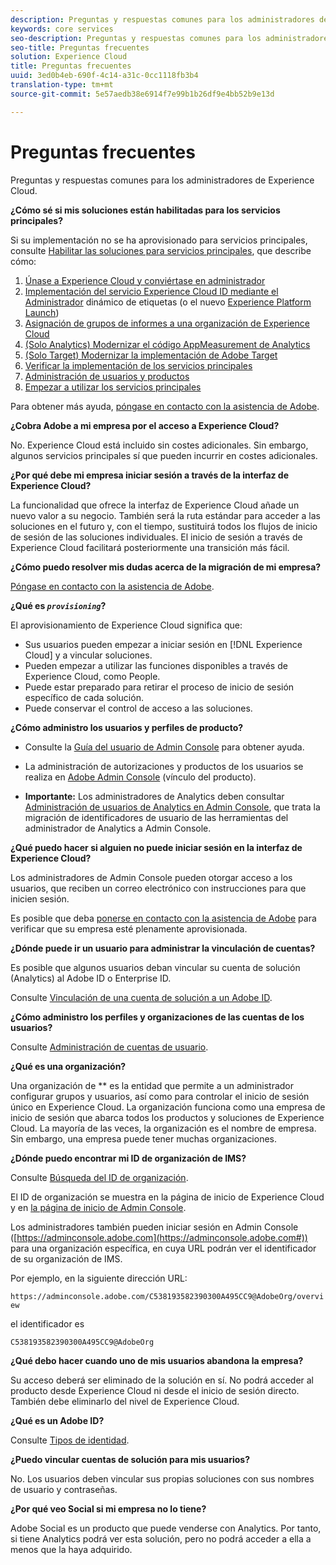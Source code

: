 ```yaml
---
description: Preguntas y respuestas comunes para los administradores de Experience Cloud.
keywords: core services
seo-description: Preguntas y respuestas comunes para los administradores de Experience Cloud.
seo-title: Preguntas frecuentes
solution: Experience Cloud
title: Preguntas frecuentes
uuid: 3ed0b4eb-690f-4c14-a31c-0cc1118fb3b4
translation-type: tm+mt
source-git-commit: 5e57aedb38e6914f7e99b1b26df9e4bb52b9e13d

---
```



# Preguntas frecuentes

Preguntas y respuestas comunes para los administradores de Experience Cloud.

**¿Cómo sé si mis soluciones están habilitadas para los servicios principales?**

Si su implementación no se ha aprovisionado para servicios principales, consulte [Habilitar las soluciones para servicios principales](../core-services/core-services.md#concept_07ED1D5C64234E77976E6D572E78FB9C), que describe cómo:


1. [Únase a Experience Cloud y conviértase en administrador](../core-services/core-services.md#section_2423F0BD3DF642658103310EE5EA6154)
1. [Implementación del servicio Experience Cloud ID mediante el Administrador](../core-services/core-services.md#section_3C9F6DF37C654D939625BB4D485E4354) dinámico de etiquetas (o el nuevo [Experience Platform Launch](https://docs.adobe.com/content/help/en/launch/using/intro/get-started/quick-start.html))
1. [Asignación de grupos de informes a una organización de Experience Cloud](../core-services/core-services.md#concept_apg_zq2_rw)
1. [(Solo Analytics) Modernizar el código AppMeasurement de Analytics](../core-services/core-services.md#section_1798D9D0F05C47E29816AC4EEB9A0913)
1. [(Solo Target) Modernizar la implementación de Adobe Target](../core-services/core-services.md#section_C2F4493C7A36406DAE2266B429A4BD24)
1. [Verificar la implementación de los servicios principales](../core-services/core-services.md#section_E641782A0F4F44AF8C9C91216BE330D5)
1. [Administración de usuarios y productos](../core-services/core-services.md#section_B6E95F4E0E12483CB9DA99CBC0C5A4AF)
1. [Empezar a utilizar los servicios principales](../core-services/core-services.md#section_960C06093623462E8EA247B3E97274A1)




Para obtener más ayuda, [póngase en contacto con la asistencia de Adobe](https://helpx.adobe.com/marketing-cloud/contact-support.html).

**¿Cobra Adobe a mi empresa por el acceso a Experience Cloud?**

No. Experience Cloud está incluido sin costes adicionales. Sin embargo, algunos servicios principales sí que pueden incurrir en costes adicionales.

**¿Por qué debe mi empresa iniciar sesión a través de la interfaz de Experience Cloud?**

La funcionalidad que ofrece la interfaz de Experience Cloud añade un nuevo valor a su negocio. También será la ruta estándar para acceder a las soluciones en el futuro y, con el tiempo, sustituirá todos los flujos de inicio de sesión de las soluciones individuales. El inicio de sesión a través de Experience Cloud facilitará posteriormente una transición más fácil.

**¿Cómo puedo resolver mis dudas acerca de la migración de mi empresa?**

[Póngase en contacto con la asistencia de Adobe](https://helpx.adobe.com/marketing-cloud/contact-support.html).

**¿Qué es *`provisioning`*?**

El aprovisionamiento de Experience Cloud significa que:

* Sus usuarios pueden empezar a iniciar sesión en [!DNL Experience Cloud] y a vincular soluciones.
* Pueden empezar a utilizar las funciones disponibles a través de Experience Cloud, como People.
* Puede estar preparado para retirar el proceso de inicio de sesión específico de cada solución.
* Puede conservar el control de acceso a las soluciones.

**¿Cómo administro los usuarios y perfiles de producto?**

* Consulte la [Guía del usuario de Admin Console](https://helpx.adobe.com/enterprise/administering/user-guide.html) para obtener ayuda.

* La administración de autorizaciones y productos de los usuarios se realiza en [Adobe Admin Console](https://adminconsole.adobe.com/enterprise) (vínculo del producto).

* **Importante:** Los administradores de Analytics deben consultar [Administración de usuarios de Analytics en Admin Console](https://docs.adobe.com/content/help/en/analytics/admin/user-product-management/user-management/migrate-users/c-migration-tool.html), que trata la migración de identificadores de usuario de las herramientas del administrador de Analytics a Admin Console.

**¿Qué puedo hacer si alguien no puede iniciar sesión en la interfaz de Experience Cloud?**

Los administradores de Admin Console pueden otorgar acceso a los usuarios, que reciben un correo electrónico con instrucciones para que inicien sesión.

Es posible que deba [ponerse en contacto con la asistencia de Adobe](https://helpx.adobe.com/marketing-cloud/contact-support.html) para verificar que su empresa esté plenamente aprovisionada.

**¿Dónde puede ir un usuario para administrar la vinculación de cuentas?**

Es posible que algunos usuarios deban vincular su cuenta de solución (Analytics) al Adobe ID o Enterprise ID.

Consulte [Vinculación de una cuenta de solución a un Adobe ID](../admin-getting-started/organizations.md#task_FD389E78640848919E247AC5E95B8369).

**¿Cómo administro los perfiles y organizaciones de las cuentas de los usuarios?**

Consulte [Administración de cuentas de usuario](../admin-getting-started/organizations.md#topic_C31CB834F109465A82ED57FF0563B3F1).

**¿Qué es una organización?**

Una organización de ** es la entidad que permite a un administrador configurar grupos y usuarios, así como para controlar el inicio de sesión único en Experience Cloud. La organización funciona como una empresa de inicio de sesión que abarca todos los productos y soluciones de Experience Cloud. La mayoría de las veces, la organización es el nombre de empresa. Sin embargo, una empresa puede tener muchas organizaciones.

**¿Dónde puedo encontrar mi ID de organización de IMS?**

Consulte [Búsqueda del ID de organización](organizations.md).

El ID de organización se muestra en la página de inicio de Experience Cloud y en [la página de inicio de Admin Console](https://adminconsole.adobe.com).

Los administradores también pueden iniciar sesión en Admin Console ([https://adminconsole.adobe.com](https://adminconsole.adobe.com#)) para una organización específica, en cuya URL podrán ver el identificador de su organización de IMS.

Por ejemplo, en la siguiente dirección URL:

`https://adminconsole.adobe.com/C538193582390300A495CC9@AdobeOrg/overview`

el identificador es

`C538193582390300A495CC9@AdobeOrg`

**¿Qué debo hacer cuando uno de mis usuarios abandona la empresa?**

Su acceso deberá ser eliminado de la solución en sí. No podrá acceder al producto desde Experience Cloud ni desde el inicio de sesión directo. También debe eliminarlo del nivel de Experience Cloud.

**¿Qué es un Adobe ID?**

Consulte [Tipos de identidad](https://helpx.adobe.com/enterprise/help/identity.html).

**¿Puedo vincular cuentas de solución para mis usuarios?**

No. Los usuarios deben vincular sus propias soluciones con sus nombres de usuario y contraseñas.

**¿Por qué veo Social si mi empresa no lo tiene?**

Adobe Social es un producto que puede venderse con Analytics. Por tanto, si tiene Analytics podrá ver esta solución, pero no podrá acceder a ella a menos que la haya adquirido.
